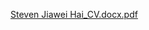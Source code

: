 [Steven Jiawei Hai_CV.docx.pdf](https://github.com/StevenHai/stevenhai.github.io/files/8894351/Steven.Jiawei.Hai_CV.docx.pdf)
